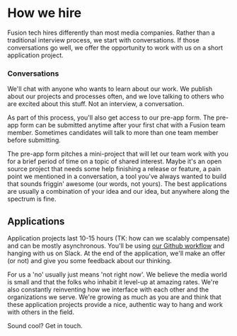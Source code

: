 # How we hire
Fusion tech hires differently than most media companies. Rather than a traditional interview process, we start with conversations. If those conversations go well, we offer the opportunity to work with us on a short application project.

### Conversations
We'll chat with anyone who wants to learn about our work. We publish about our projects and processes often, and we love talking to others who are excited about this stuff. Not an interview, a conversation. 

As part of this process, you'll also get access to our pre-app form. The pre-app form can be submitted anytime after your first chat with a Fusion team member. Sometimes candidates will talk to more than one team member before submitting.

The pre-app form pitches a mini-project that will let our team work with you for a brief period of time on a topic of shared interest. Maybe it's an open source project that needs some help finishing a release or feature, a pain point we mentioned in a conversation, a tool you've always wanted to build that sounds friggin' awesome (our words, not yours). The best applications are usually a combination of your idea and our idea, but anywhere along the spectrum is fine.

## Applications
Application projects last 10-15 hours (TK: how can we scalably compensate) and can be mostly asynchronous. You'll be using [our Github workflow](http://fusion.net/story/109294/how-we-use-github-to-release-quality-code-at-fusion/) and hanging with us on Slack. At the end of the application, we'll make an offer (or not) and give you some feedback about our thinking. 

For us a 'no' usually just means 'not right now'. We believe the media world is small and that the folks who inhabit it level-up at amazing rates. We're also constantly reinventing how we interface with each other and the organizations we serve. We're growing as much as you are and think that these application projects provide a nice, authentic way to hang and work with others in the field.

Sound cool? Get in touch.
